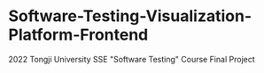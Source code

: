 # Software-Testing-Visualization-Platform-Frontend
2022 Tongji University SSE "Software Testing" Course  Final Project
